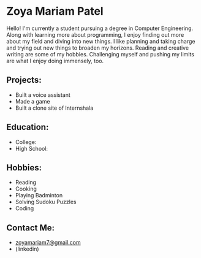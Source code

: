 # <font style='Algerian'> Zoya Mariam Patel </font>

Hello!
I'm currently a student pursuing a degree in Computer Engineering. Along with learning more about programming, I enjoy finding out more about my field and diving into new things. I like planning and taking charge and trying out new things to broaden my horizons. Reading and creative writing are some of my hobbies. Challenging myself and pushing my limits are what I enjoy doing immensely, too. 

## Projects:
- Built a voice assistant
- Made a game
- Built a clone site of Internshala

## Education:
- College: 
- High School: 

## Hobbies:
- Reading
- Cooking
- Playing Badminton
- Solving Sudoku Puzzles
- Coding

## Contact Me:
- zoyamariam7@gmail.com
- (linkedin)
